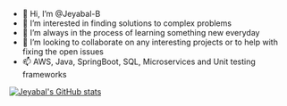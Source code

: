 - 👋 Hi, I’m @Jeyabal-B
- 👀 I’m interested in finding solutions to complex problems
- 🌱 I’m always in the process of learning something new everyday
- 💞️ I’m looking to collaborate on any interesting projects or to help with fixing the open issues
- 📫 AWS, Java, SpringBoot, SQL, Microservices and Unit testing frameworks

[![Jeyabal's GitHub stats](https://github-readme-stats.vercel.app/api?username=Jeyabal-B)](https://github.com/Jeyabal-B/github-readme-stats)

<!---
Jeyabal-B/Jeyabal-B is a ✨ special ✨ repository because its `README.md` (this file) appears on your GitHub profile.
You can click the Preview link to take a look at your changes.
--->
